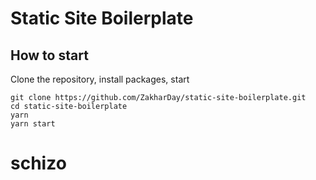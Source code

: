# Static Site Boilerplate

## How to start

Clone the repository, install packages, start

```
git clone https://github.com/ZakharDay/static-site-boilerplate.git
cd static-site-boilerplate
yarn
yarn start
```
# schizo
